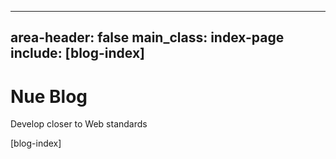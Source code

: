 
---
area-header: false
main_class: index-page
include: [blog-index]
---

# Nue Blog
Develop closer to Web standards

[blog-index]